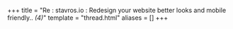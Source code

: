 +++
title = "Re : stavros.io : Redesign your website better looks and mobile friendly.. <em>(4)</em>"
template = "thread.html"
aliases = []
+++
